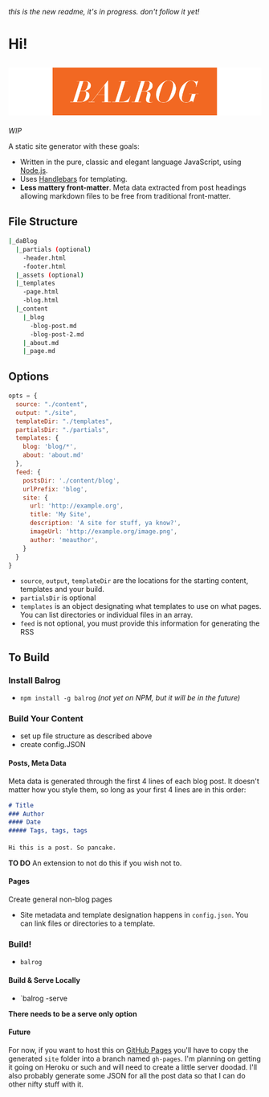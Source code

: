 _this is the new readme, it's in progress. don't follow it yet!_

# Hi!

![balrog](balrog.png)
---

_WIP_

A static site generator with these goals:

- Written in the pure, classic and elegant language JavaScript, using [Node.js](http://www.nodejs.org).
- Uses [Handlebars](http://handlebarsjs.com/) for templating.
- **Less mattery front-matter**. Meta data extracted from post headings allowing markdown files to be free from traditional front-matter.

## File Structure

```bash
|_daBlog
  |_partials (optional)
    -header.html
    -footer.html
  |_assets (optional)
  |_templates
    -page.html
    -blog.html
  |_content
    |_blog
      -blog-post.md
      -blog-post-2.md
    |_about.md
    |_page.md
```

## Options

```javascript
opts = {
  source: "./content",
  output: "./site",
  templateDir: "./templates",
  partialsDir: "./partials",
  templates: {
    blog: 'blog/*',
    about: 'about.md'
  },
  feed: {
    postsDir: './content/blog',
    urlPrefix: 'blog',
    site: {
      url: 'http://example.org',
      title: 'My Site',
      description: 'A site for stuff, ya know?',
      imageUrl: 'http://example.org/image.png',
      author: 'meauthor',
    }
  }
}
```

- `source`, `output`, `templateDir` are the locations for the starting content, templates and your build.
- `partialsDir` is optional
- `templates` is an object designating what templates to use on what pages. You can list directories or individual files in an array.
- `feed` is not optional, you must provide this information for generating the RSS


## To Build

### Install Balrog

- `npm install -g balrog`
_(not yet on NPM, but it will be in the future)_

### Build Your Content

- set up file structure as described above
- create config.JSON

#### Posts, Meta Data

Meta data is generated through the first 4 lines of each blog post. It doesn't matter how you style them, so long as your first 4 lines are in this order:

```markdown
# Title
### Author
#### Date
##### Tags, tags, tags

Hi this is a post. So pancake.
```

**TO DO** An extension to not do this if you wish not to.

#### Pages

Create general non-blog pages


- Site metadata and template designation happens in `config.json`. You can link files or directories to a template.

### Build!

- `balrog`

#### Build & Serve Locally

- `balrog -serve

**There needs to be a serve only option**

#### Future

For now, if you want to host this on [GitHub Pages](http://pages.github.com) you'll have to copy the generated `site` folder into a branch named `gh-pages`. I'm planning on getting it going on Heroku or such and will need to create a little server doodad. I'll also probably generate some JSON for all the post data so that I can do other nifty stuff with it.
